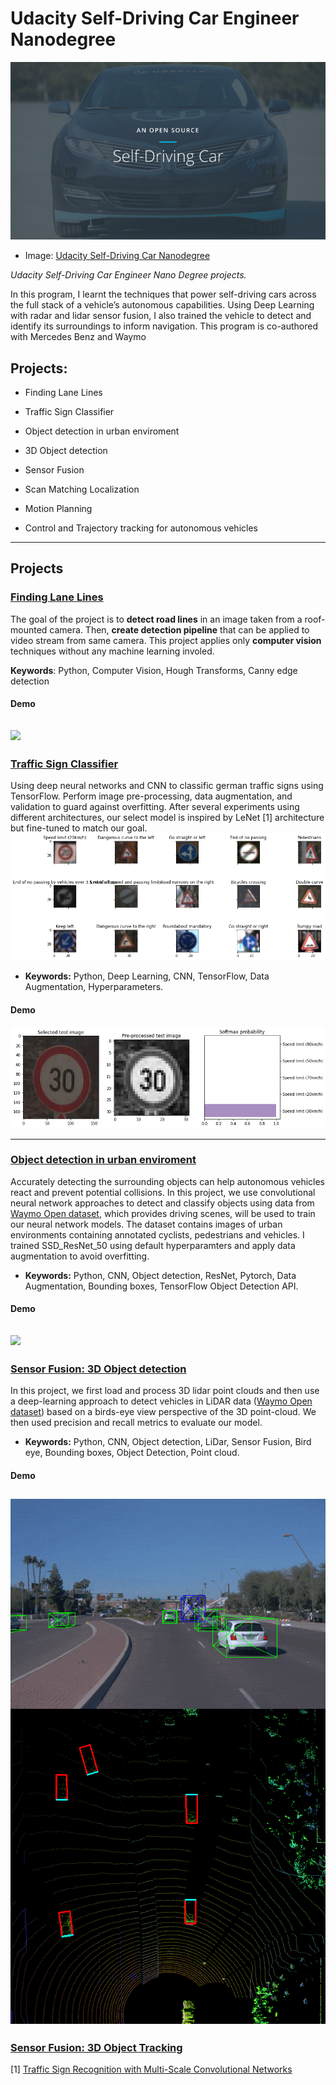 

# Udacity Self-Driving Car Engineer Nanodegree

  

![](https://raw.githubusercontent.com/DavidAbdelmalek/Self_Driving_Car_ND/main/cover.png)


- Image: [Udacity Self-Driving Car Nanodegree](https://github.com/udacity/self-driving-car)

  
*Udacity Self-Driving Car Engineer Nano Degree projects.*

  
In this program, I learnt the techniques that power self-driving cars across the full stack of a vehicle’s autonomous capabilities. Using Deep Learning with radar and lidar sensor fusion, I also trained the vehicle to detect and identify its surroundings to inform navigation. This program is co-authored with Mercedes Benz and Waymo


## Projects:

  

- Finding Lane Lines

- Traffic Sign Classifier

- Object detection in urban enviroment

- 3D Object detection

- Sensor Fusion

- Scan Matching Localization

- Motion Planning

- Control and Trajectory tracking for autonomous vehicles

---

## Projects

### [Finding Lane Lines](https://github.com/DavidAbdelmalek/Self_Driving_Car_ND/tree/main/lane_line_detection)

The goal of the project is to **detect road lines** in an image taken from a roof-mounted camera. Then, **create detection pipeline** that can be applied to video stream from same camera. This project applies only **computer vision** techniques without any machine learning involed.

**Keywords**: Python, Computer Vision, Hough Transforms, Canny edge detection

#### Demo
![](https://raw.githubusercontent.com/DavidAbdelmalek/Self_Driving_Car_ND/main/lane_line_detection/readme_imgs/gif.gif)
---
### [Traffic Sign Classifier](https://github.com/DavidAbdelmalek/Self_Driving_Car_ND/tree/main/german_traffic_sign_classifier)

Using deep neural networks and CNN to classific german traffic signs using TensorFlow. Perform image pre-processing, data augmentation, and validation to guard against overfitting. After several experiments using different architectures, our select model is inspired by LeNet [1] architecture but fine-tuned to match our goal.
![](https://raw.githubusercontent.com/DavidAbdelmalek/Self_Driving_Car_ND/main/german_traffic_sign_classifier/images/display/lowest_15_class_distribution.png)

-   **Keywords:**  Python, Deep Learning, CNN, TensorFlow, Data Augmentation, Hyperparameters.

#### Demo
![](https://raw.githubusercontent.com/DavidAbdelmalek/Self_Driving_Car_ND/main/german_traffic_sign_classifier/images/display/predict_img_1_Correct.png)

---------- 
### [Object detection in urban enviroment](https://github.com/DavidAbdelmalek/Self_Driving_Car_ND/blob/main/object_detection_urban_environment/project_writeup.md#object-detection-in-an-urban-environment)

Accurately detecting the surrounding objects can help autonomous vehicles react and prevent potential collisions. In this project, we use convolutional neural network approaches to detect and classify objects using data from  [Waymo Open dataset](https://waymo.com/open/), which provides driving scenes, will be used to train our neural network models. The dataset contains images of urban environments containing annotated cyclists, pedestrians and vehicles. I trained SSD_ResNet_50 using default hyperparamters and apply data augmentation to avoid overfitting.

-   **Keywords:**  Python, CNN, Object detection, ResNet, Pytorch, Data Augmentation, Bounding boxes, TensorFlow Object Detection API.

#### Demo
[![](https://raw.githubusercontent.com/DavidAbdelmalek/Self_Driving_Car_ND/main/object_detection_urban_environment/images/animation.gif)](https://github.com/DavidAbdelmalek/Self_Driving_Car_ND/blob/main/object_detection_urban_environment/images/animation.gif)
---------- 
### [Sensor Fusion: 3D Object detection](https://github.com/DavidAbdelmalek/Self_Driving_Car_ND/blob/main/sensor_fusion_and_tracking/writeup_midterm.md#3d-object-detection)

In this project, we first load and process 3D lidar point clouds and then use a deep-learning approach to detect vehicles in LiDAR data ([Waymo Open dataset](https://waymo.com/open/)) based on a birds-eye view perspective of the 3D point-cloud.  We then used precision and recall metrics to evaluate our model.

-   **Keywords:**  Python, CNN, Object detection, LiDar, Sensor Fusion, Bird eye, Bounding boxes, Object Detection, Point cloud.

#### Demo
[![](https://raw.githubusercontent.com/DavidAbdelmalek/Self_Driving_Car_ND/main/sensor_fusion_and_tracking/img/3d_object_detection.gif)](https://github.com/DavidAbdelmalek/Self_Driving_Car_ND/blob/main/sensor_fusion_and_tracking/img/3d_object_detection.gif)
---------- 
### [Sensor Fusion: 3D Object Tracking](https://github.com/DavidAbdelmalek/Self_Driving_Car_ND/blob/main/sensor_fusion_and_tracking/writeup_final.md#3d-object-tracking)




[1]  [Traffic Sign Recognition with Multi-Scale Convolutional Networks](http://yann.lecun.com/exdb/publis/pdf/sermanet-ijcnn-11.pdf)
